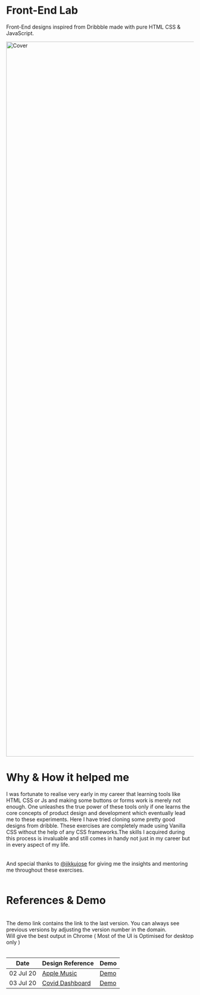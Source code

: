 # Front-End Lab

Front-End designs inspired from Dribbble made with pure HTML CSS & JavaScript.

<img width="1920" alt="Cover" src="https://user-images.githubusercontent.com/37739153/192105246-914c4944-d2fa-4537-ac8b-a68c40d79637.png">

<br />

# Why & How it helped me

I was fortunate to realise very early in my career that learning tools like HTML CSS or Js and making some buttons or forms work is merely not enough. One unleashes the true power of these tools only if one learns the core concepts of product design and development which eventually lead me to these experiments. Here I have tried cloning some pretty good designs from dribble. These exercises are completely made using Vanilla CSS without the help of any CSS frameworks.The skills I acquired during this process is invaluable and still comes in handy not just in my career but in every aspect of my life.<br/> <br/> <br/> And special thanks to [@jikkujose](https://github.com/jikkujose) for giving me the insights and mentoring me throughout these exercises.
<br/> <br/>

# References & Demo

<br />
The demo link contains the link to the last version. You can always see previous versions by adjusting the version number in the domain. <br/> Will give the best output in Chrome ( Most of the UI is Optimised for desktop only ) 
<br/><br/>

| Date      | Design Reference       | Demo           |
| --------- | ---------------------- | -------------- |
| 02 Jul 20 | [Apple Music][1-d]     | [Demo][1-i-v2] |
| 03 Jul 20 | [Covid Dashboard][2-d] | [Demo][2-i-v2] |

[1-d]: https://dribbble.com/shots/12389560-Apple-Music-Light-Theme
[1-i-v2]: http://applemusicclone-v2.surge.sh/
[2-d]: https://dribbble.com/shots/12335745-COVID-Information-Dashboard/attachments/3951285?mode=media
[2-i-v2]: http://covid-v2-1.surge.sh
